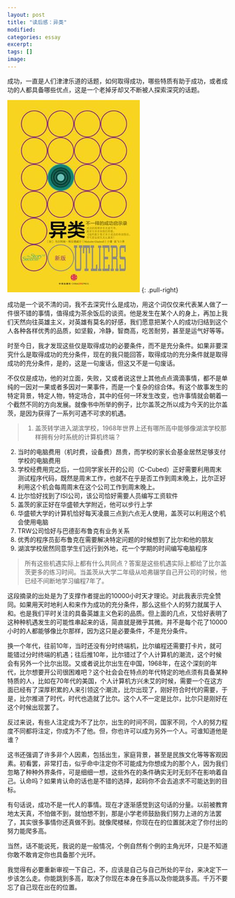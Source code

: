 ```yaml
---
layout: post
title: "读后感：异类"
modified:
categories: essay
excerpt:
tags: []
image:
---
```


成功，一直是人们津津乐道的话题，如何取得成功，哪些特质有助于成功，或者成功的人都具备哪些优点，这是一个老掉牙却又不断被人探索深究的话题。

![异类](/images/s27256934.jpg)
{: .pull-right}

成功是一个说不清的词，我不去深究什么是成功，用这个词仅仅来代表某人做了一件很不错的事情，值得成为茶余饭后的谈资。他是发生在某个人的身上，再加上我们天然向往英雄主义，对英雄有莫名的好感，我们愿意把某个人的成功归结到这个人各种各样优秀的品质，如坚毅，冷静，智商高，吃苦耐劳，甚至是运气好等等。


时至今日，我才发现这些仅是取得成功的必要条件，而不是充分条件。如果非要深究什么是取得成功的充分条件，现在的我只能回答，取得成功的充分条件就是取得成功的充分条件，是的，这是一句废话，但这又不是一句废话。

不仅仅是成功，他的对立面，失败，又或者说这世上其他点点滴滴事情，都不是单纯的一因对一果或者多因对一果事件，而是一个复杂的综合体。有这个故事发生的特定背景，特定人物，特定场合，其中的任何一环发生改变，也许事情就会朝着一个截然不同的方向发展。就像书中所举的例子，比尔盖茨之所以成为今天的比尔盖茨，是因为获得了一系列可遇不可求的机遇。


>1. 盖茨转学进入湖滨学校，1968年世界上还有哪所高中能够像湖滨学校那样拥有分时系统的计算机终端？
2. 当时的电脑费用（机时费，设备费）昂贵，而学校的家长会基金居然足够支付学校的电脑费用
3. 学校经费用完之后，一位同学家长开的公司（C-Cubed）正好需要利用周末测试程序代码，既然是周末工作，也就不在乎是否工作到周末晚上，比尔正好利用这个机会每周周末在这个公司工作到周末晚上。
4. 比尔恰好找到了ISI公司，该公司恰好需要人员编写工资软件
5. 盖茨的家正好在华盛顿大学附近，他可以步行上学
6. 华盛顿大学的计算机恰好每天凌晨三点到六点无人使用，盖茨可以利用这个机会使用电脑
7. TRW公司恰好与巴德彭布鲁克有业务关系
8. 优秀的程序员彭布鲁克在需要解决特定问题的时候想到了比尔和他的朋友
9. 湖滨学校居然同意学生们远行到外地，花一个学期的时间编写电脑程序

>所有这些机遇实际上都有什么共同点？答案是这些机遇实际上都给了比尔盖茨更多的练习时间。当盖茨从大学二年级从哈弗辍学自己开公司的时候，他已经不间断地学习编程7年了。

这段摘录的出处是为了支撑作者提出的10000小时天才理论。对此我表示完全赞同。如果用天时地利人和来作为成功的充分条件，那么这些个人的努力就属于人和。也是我们平时关注的具备英雄主义色彩的品质。但上面的几点，又恰好表明了这种种机遇发生的可能性串起来的话，简直就是微乎其微。并不是每个花了10000小时的人都能够像比尔那样，因为这只是必要条件，不是充分条件。

换一个年代，往前10年，当时还没有分时终端机，比尔编程还需要打卡片，就可能错过分时终端的机遇；往后推10年，比尔错过了个人计算机的潮流，这个时候会有另外一个比尔出现。又或者说比尔出生在中国，1968年，在这个深刻的年代，比尔想要开公司很困难吧？这个社会会在特点的年代特定的地点须有具备某种特质的人，比如在70年代的美国，个人计算机方兴未艾的时候，需要一个在这方面已经有了深厚积累的人来引领这个潮流，比尔出现了，刚好符合时代的需要，于是，比尔推进了时代，时代也造就了比尔。这个人不一定是比尔，比尔只是刚好在这个时候出现罢了。

反过来说，有些人注定成为不了比尔，出生的时间不同，国家不同，个人的努力程度不同都将注定，你成为不了他。但，你也许可以成为另外一个人。可谁知道他是谁？

这书还强调了许多非个人因素，包括出生，家庭背景，甚至是民族文化等等客观因素。初看罢，非常打击，似乎命中注定你不可能成为你想成为的那个人，因为我们忽略了种种外界条件，可是细细一想，这些外在的条件确实无时无刻不在影响着自己。认命吗？如果肯认命的话也是不错的选择，起码你不会去追求不可能达到的目标。

有句话说，成功不是一代人的事情。现在才逐渐感觉到这句话的分量。以前被教育地太天真，不怕做不到，就怕想不到，那是小学老师鼓励我们努力上进的方法罢了，其实很多事情你还真做不到。就像爬楼梯，你现在在的位置就决定了你付出的努力能爬多高。

当然，话不能说死，我说的是一般情况，个例自然有个例的主角光环，只是不知道你敢不敢肯定你也具备那个光环。

我觉得有必要重新审视一下自己，不，应该是自己与自己所处的平台，来决定下一步该怎么走。你能跳到多高，取决了你现在本身在多高以及你能跳多高。千万不要忘了自己现在出在的位置。

